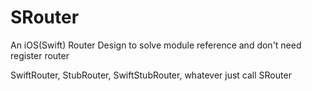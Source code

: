 # SRouter
An iOS(Swift) Router Design to solve module reference and don't need register router

SwiftRouter, StubRouter, SwiftStubRouter, whatever just call SRouter
